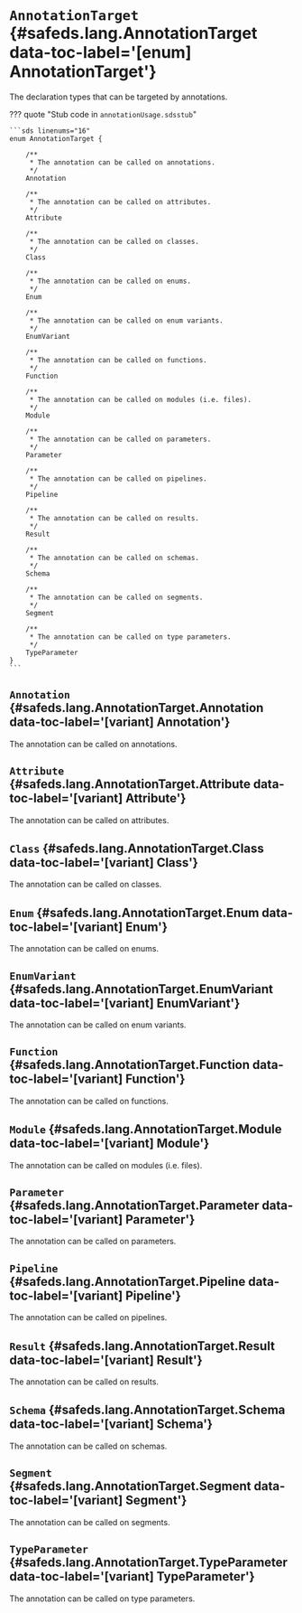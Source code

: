 # <code class="doc-symbol doc-symbol-enum"></code> `AnnotationTarget` {#safeds.lang.AnnotationTarget data-toc-label='[enum] AnnotationTarget'}

The declaration types that can be targeted by annotations.

??? quote "Stub code in `annotationUsage.sdsstub`"

    ```sds linenums="16"
    enum AnnotationTarget {

        /**
         * The annotation can be called on annotations.
         */
        Annotation

        /**
         * The annotation can be called on attributes.
         */
        Attribute

        /**
         * The annotation can be called on classes.
         */
        Class

        /**
         * The annotation can be called on enums.
         */
        Enum

        /**
         * The annotation can be called on enum variants.
         */
        EnumVariant

        /**
         * The annotation can be called on functions.
         */
        Function

        /**
         * The annotation can be called on modules (i.e. files).
         */
        Module

        /**
         * The annotation can be called on parameters.
         */
        Parameter

        /**
         * The annotation can be called on pipelines.
         */
        Pipeline

        /**
         * The annotation can be called on results.
         */
        Result

        /**
         * The annotation can be called on schemas.
         */
        Schema

        /**
         * The annotation can be called on segments.
         */
        Segment

        /**
         * The annotation can be called on type parameters.
         */
        TypeParameter
    }
    ```

## <code class="doc-symbol doc-symbol-variant"></code> `Annotation` {#safeds.lang.AnnotationTarget.Annotation data-toc-label='[variant] Annotation'}

The annotation can be called on annotations.

## <code class="doc-symbol doc-symbol-variant"></code> `Attribute` {#safeds.lang.AnnotationTarget.Attribute data-toc-label='[variant] Attribute'}

The annotation can be called on attributes.

## <code class="doc-symbol doc-symbol-variant"></code> `Class` {#safeds.lang.AnnotationTarget.Class data-toc-label='[variant] Class'}

The annotation can be called on classes.

## <code class="doc-symbol doc-symbol-variant"></code> `Enum` {#safeds.lang.AnnotationTarget.Enum data-toc-label='[variant] Enum'}

The annotation can be called on enums.

## <code class="doc-symbol doc-symbol-variant"></code> `EnumVariant` {#safeds.lang.AnnotationTarget.EnumVariant data-toc-label='[variant] EnumVariant'}

The annotation can be called on enum variants.

## <code class="doc-symbol doc-symbol-variant"></code> `Function` {#safeds.lang.AnnotationTarget.Function data-toc-label='[variant] Function'}

The annotation can be called on functions.

## <code class="doc-symbol doc-symbol-variant"></code> `Module` {#safeds.lang.AnnotationTarget.Module data-toc-label='[variant] Module'}

The annotation can be called on modules (i.e. files).

## <code class="doc-symbol doc-symbol-variant"></code> `Parameter` {#safeds.lang.AnnotationTarget.Parameter data-toc-label='[variant] Parameter'}

The annotation can be called on parameters.

## <code class="doc-symbol doc-symbol-variant"></code> `Pipeline` {#safeds.lang.AnnotationTarget.Pipeline data-toc-label='[variant] Pipeline'}

The annotation can be called on pipelines.

## <code class="doc-symbol doc-symbol-variant"></code> `Result` {#safeds.lang.AnnotationTarget.Result data-toc-label='[variant] Result'}

The annotation can be called on results.

## <code class="doc-symbol doc-symbol-variant"></code> `Schema` {#safeds.lang.AnnotationTarget.Schema data-toc-label='[variant] Schema'}

The annotation can be called on schemas.

## <code class="doc-symbol doc-symbol-variant"></code> `Segment` {#safeds.lang.AnnotationTarget.Segment data-toc-label='[variant] Segment'}

The annotation can be called on segments.

## <code class="doc-symbol doc-symbol-variant"></code> `TypeParameter` {#safeds.lang.AnnotationTarget.TypeParameter data-toc-label='[variant] TypeParameter'}

The annotation can be called on type parameters.

